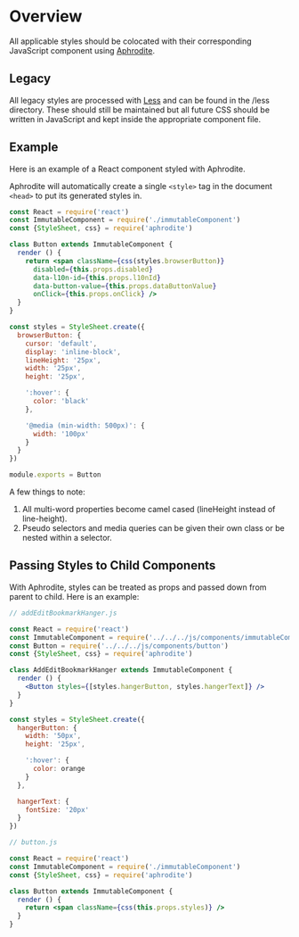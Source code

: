 # Overview

All applicable styles should be colocated with their corresponding JavaScript component using [Aphrodite](https://github.com/Khan/aphrodite).

## Legacy

All legacy styles are processed with [Less](http://lesscss.org/) and can be found in the /less directory. These should still be maintained but all future CSS should be written in JavaScript and kept inside the appropriate component file.

## Example

Here is an example of a React component styled with Aphrodite.

Aphrodite will automatically create a single `<style>` tag in the document `<head>` to put its generated styles in.

```jsx
const React = require('react')
const ImmutableComponent = require('./immutableComponent')
const {StyleSheet, css} = require('aphrodite')

class Button extends ImmutableComponent {
  render () {
    return <span className={css(styles.browserButton)} 
      disabled={this.props.disabled}
      data-l10n-id={this.props.l10nId}
      data-button-value={this.props.dataButtonValue}
      onClick={this.props.onClick} />
  }
}

const styles = StyleSheet.create({
  browserButton: {
    cursor: 'default',
    display: 'inline-block',
    lineHeight: '25px',
    width: '25px',
    height: '25px',

    ':hover': {
      color: 'black'
    },

    '@media (min-width: 500px)': {
      width: '100px'
    }
  }
})

module.exports = Button
```

A few things to note:

1. All multi-word properties become camel cased (lineHeight instead of line-height).
2. Pseudo selectors and media queries can be given their own class or be nested within a selector.

## Passing Styles to Child Components

With Aphrodite, styles can be treated as props and passed down from parent to child. Here is an example:

```jsx
// addEditBookmarkHanger.js

const React = require('react')
const ImmutableComponent = require('../../../js/components/immutableComponent')
const Button = require('../../../js/components/button')
const {StyleSheet, css} = require('aphrodite')

class AddEditBookmarkHanger extends ImmutableComponent {
  render () {
    <Button styles={[styles.hangerButton, styles.hangerText]} />
  }
}

const styles = StyleSheet.create({
  hangerButton: {
    width: '50px',
    height: '25px',

    ':hover': {
      color: orange
    }
  },

  hangerText: {
    fontSize: '20px'
  }
})

// button.js

const React = require('react')
const ImmutableComponent = require('./immutableComponent')
const {StyleSheet, css} = require('aphrodite')

class Button extends ImmutableComponent {
  render () {
    return <span className={css(this.props.styles)} />
  }
}
```
